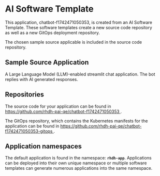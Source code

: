 # AI Software Template

This application, chatbot-f1742471050353, is created from an AI Software Template. These software templates create a new source code repository as well as a new GitOps deployment repository.

The chosen sample source applicable is included in the source code repository.

## Sample Source Application

A Large Language Model (LLM)-enabled streamlit chat application. The bot replies with AI generated responses.

## Repositories

The source code for your application can be found in [https://github.com/rhdh-pai-qe/chatbot-f1742471050353 ](https://github.com/rhdh-pai-qe/chatbot-f1742471050353 ).
 
The GitOps repository, which contains the Kubernetes manifests for the application can be found in 
[https://github.com/rhdh-pai-qe/chatbot-f1742471050353-gitops ](https://github.com/rhdh-pai-qe/chatbot-f1742471050353-gitops ). 

## Application namespaces 

The default application is found in the namespace: **`rhdh-app`**. Applications can be deployed into their own unique namespace or multiple software templates can generate numerous applications into the same namespace.